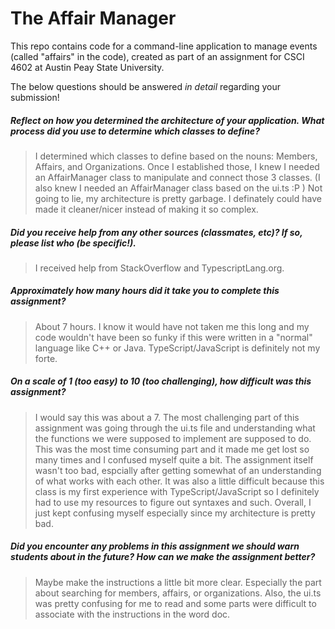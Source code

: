# The Affair Manager

This repo contains code for a command-line application to manage events (called "affairs" in the code), created as part of an assignment for CSCI 4602 at Austin Peay State University.

The below questions should be answered _in detail_ regarding your submission!

##### Reflect on how you determined the architecture of your application. What process did you use to determine which classes to define? #####
> I determined which classes to define based on the nouns: Members, Affairs, and Organizations. Once I established those, I knew I needed an AffairManager class to manipulate and connect those 3 classes. (I also knew I needed an AffairManager class based on the ui.ts :P ) Not going to lie, my architecture is pretty garbage. I definately could have made it cleaner/nicer instead of making it so complex. 


##### Did you receive help from any other sources (classmates, etc)? If so, please list who (be specific!). #####
> I received help from StackOverflow and TypescriptLang.org. 


##### Approximately how many hours did it take you to complete this assignment? #####
> About 7 hours. I know it would have not taken me this long and my code wouldn't have been so funky if this were written in a "normal" language like C++ or Java. TypeScript/JavaScript is definitely not my forte.


##### On a scale of 1 (too easy) to 10 (too challenging), how difficult was this assignment? #####
> I would say this was about a 7. The most challenging part of this assignment was going through the ui.ts file and understanding what the functions we were supposed to implement are supposed to do. This was the most time consuming part and it made me get lost so many times and I confused myself quite a bit. The assignment itself wasn't too bad, espcially after getting somewhat of an understanding of what works with each other. It was also a little difficult because this class is my first experience with TypeScript/JavaScript so I definitely had to use my resources to figure out syntaxes and such. Overall, I just kept confusing myself especially since my architecture is pretty bad.


##### Did you encounter any problems in this assignment we should warn students about in the future? How can we make the assignment better? #####
> Maybe make the instructions a little bit more clear. Especially the part about searching for members, affairs, or organizations. Also, the ui.ts was pretty confusing for me to read and some parts were difficult to associate with the instructions in the word doc. 

